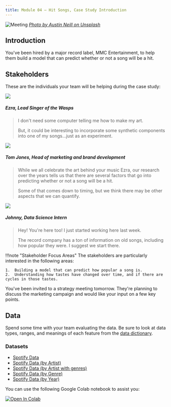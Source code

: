 ```yaml
---
title: Module 04 — Hit Songs, Case Study Introduction
---
```


![Meeting]({{URLROOT}}/shared/img/song.jpg)
*[Photo by Austin Neill on Unsplash](https://unsplash.com/photos/hgO1wFPXl3I)*

## Introduction
You've been hired by a major record label, MMC Entertainment, to help them build a model that can predict whether or not a song will be a hit.

## Stakeholders

These are the individuals your team will be helping during the case study:

<div class="dialogue">
	<img src="{{URLROOT}}/shared/img/ezra.jpg">
	<h5>Ezra, Lead Singer of the Wasps</h5>
	<blockquote><p>I don't need some computer telling me how to make my art.</p><p>But, it could be interesting to incorporate some synthetic components into one of my songs...just as an experiment.</p></blockquote>
</div>

<div class="dialogue">
	<img src="{{URLROOT}}/shared/img/tom.jpg">
	<h5>Tom Jones, Head of marketing and brand development</h5>
	<blockquote><p>While we all celebrate the art behind your music Ezra, our research over the years tells us that there are several factors that go into predicting whether or not a song will be a hit.</p><p>Some of that comes down to timing, but we think there may be other aspects that we can quantify.</p></blockquote>
</div>

<div class="dialogue">
	<img src="{{URLROOT}}/shared/img/johnny.jpg">
	<h5>Johnny, Data Science Intern</h5>
	<blockquote><p>Hey! You're here too! I just started working here last week.</p>
		<p>The record company has a ton of information on old songs, including how popular they were. I suggest we start there.</p></blockquote>
</div>

!!!note "Stakeholder Focus Areas"
	The stakeholders are particularly interested in the following areas:

	1.	Building a model that can predict how popular a song is.
	2.  Understanding how tastes have changed over time, and if there are cycles in those tastes.

You've been invited to a strategy meeting tomorrow. They're planning to discuss the marketing campaign and would like your input on a few key points.

## Data
Spend some time with your team evaluating the data. Be sure to look at data types, ranges, and meanings of each feature from the [data dictionary](./spotify-dictionary.txt).

### Datasets
* [Spotify Data](https://raw.githubusercontent.com/byui-cse/cse450-course/master/data/spotify/data.csv)
* [Spotify Data (by Artist)](https://raw.githubusercontent.com/byui-cse/cse450-course/master/data/spotify/data_by_artist.csv)
* [Spotify Data (by Artist with genres)](https://raw.githubusercontent.com/byui-cse/cse450-course/master/data/spotify/data_by_artist_w_genres.csv)
* [Spotify Data (by Genre)](https://raw.githubusercontent.com/byui-cse/cse450-course/master/data/spotify/data_by_genres.csv)
* [Spotify Data (by Year)](https://raw.githubusercontent.com/byui-cse/cse450-course/master/data/spotify/data_by_year.csv)

You can use the following Google Colab notebook to assist you:

[![Open In Colab](https://colab.research.google.com/assets/colab-badge.svg)](https://colab.research.google.com/github/byui-cse/cse450-course/blob/master/notebooks/Module_04.ipynb)

[^1]: [Lead Singer photo by Brian Lundquist on Unsplash](https://unsplash.com/photos/3Uf-aRahKcc)

[^2]: [Head of Marketing photo by LinkedIn Sales Navigator on Unsplash](https://unsplash.com/photos/pAtA8xe_iVM)

[^3]: [Data Science Intern photo by Fábio Lucas on Unsplash](https://unsplash.com/photos/iczrMDNuvzkml-pxK0Ovmw)